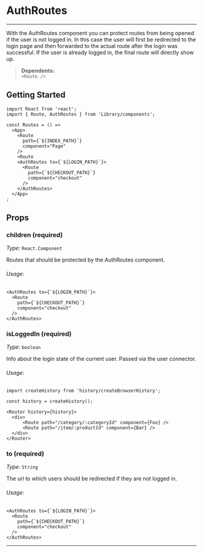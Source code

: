 # AuthRoutes
---

With the AuthRoutes component you can protect routes from being 
opened if the user is not logged in. In this case the user will first be redirected 
to the login page and then forwarded to the actual route after the login was successful. 
If the user is already logged in, the final route will directly show up.

> **Dependents:** <br> `<Route />`

## Getting Started

```
import React from 'react';
import { Route, AuthRoutes } from 'Library/components';

const Routes = () =>
  <App>
    <Route
      path={`${INDEX_PATH}`}
      component="Page"
    />
    <Route
    <AuthRoutes to={`${LOGIN_PATH}`}>
      <Route
        path={`${CHECKOUT_PATH}`}
        component="checkout"
      />
    </AuthRoutes>
  </App>
;
```

## Props

### children (required)

_Type_: `React.Component`<br>

Routes that should be protected by the AuthRoutes component.

###### Usage:

```
<AuthRoutes to={`${LOGIN_PATH}`}>
  <Route
    path={`${CHECKOUT_PATH}`}
    component="checkout"
  />
</AuthRoutes>
```

### isLoggedIn (required)

_Type_: `boolean`<br>

Info about the login state of the current user. Passed via the user connector.

###### Usage:

```
import createHistory from 'history/createBrowserHistory';

const history = createHistory();

<Router history={history}>
  <div>
      <Route path="/category/:categoryId" component={Foo} />
      <Route path="/item/:productId" component={Bar} />
  </div>
</Router>
```

### to (required)

_Type_: `String`<br>

The url to which users should be redirected if they are not logged in.

###### Usage:

```
<AuthRoutes to={`${LOGIN_PATH}`}>
  <Route
    path={`${CHECKOUT_PATH}`}
    component="checkout"
  />
</AuthRoutes>
```
---